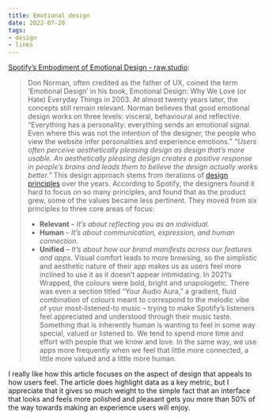 ```yaml
---
title: Emotional design
date: 2022-07-20
tags:
- design
- links
---
```


[Spotify’s Embodiment of Emotional Design - raw.studio](https://raw.studio/blog/spotify-embodiment-emotional-design/):
> Don Norman, often credited as the father of UX, coined the term ‘Emotional Design’ in his book, Emotional Design: Why We Love (or Hate) Everyday Things in 2003. At almost twenty years later, the concepts still remain relevant. Norman believes that good emotional design works on three levels: visceral, behavioural and reflective.
> “Everything has a personality: everything sends an emotional signal. Even where this was not the intention of the designer, the people who view the website infer personalities and experience emotions.”
> _“Users often perceive aesthetically pleasing design as design that’s more usable. An aesthetically pleasing design creates a positive response in people’s brains and leads them to believe the design actually works better.”_
> This design approach stems from iterations of [design principles](https://spotify.design/article/introducing-spotifys-new-design-principles) over the years. According to Spotify, the designers found it hard to focus on so many principles, and found that as the product grew, some of the values became less pertinent.
> They moved from six principles to three core areas of focus:
> - **Relevant** – _It’s about reflecting you as an individual._
> - **Human** – _It’s about communication, expression, and human connection._
> - **Unified** – _It’s about how our brand manifests across our features and apps._
> Visual comfort leads to more browsing, so the simplistic and aesthetic nature of their app makes us as users feel more inclined to use it as it doesn’t appear intimidating.
> In 2021’s Wrapped, the colours were bold, bright and unapologetic. There was even a section titled “Your Audio Aura,” a gradient, fluid combination of colours meant to correspond to the melodic vibe of your most-listened-to music – trying to make Spotify’s listeners feel appreciated and understood through their music taste.
> Something that is inherently human is wanting to feel in some way special, valued or listened to. We tend to spend more time and effort with people that we know and love. In the same way, we use apps more frequently when we feel that little more connected, a little more valued and a little more human.

I really like how this article focuses on the aspect of design that appeals to how users feel. The article does highlight data as a key metric, but I appreciate that it gives so much weight to the simple fact that an interface that looks and feels more polished and pleasant gets you more than 50% of the way towards making an experience users will enjoy.
